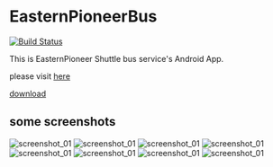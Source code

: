 # EasternPioneerBus
[![Build Status](https://travis-ci.org/gree2/EasternPioneerBus.png?branch=master)](https://travis-ci.org/gree2/EasternPioneerBus)

This is EasternPioneer Shuttle bus service's Android App.

please visit [here](http://www.dfss.com.cn/bc/bcjs.aspx)

[download](https://github.com/gree2/EasternPioneerBus/releases)

## some screenshots

![screenshot_01](/screenshot/01.png?raw=true "01.png")
![screenshot_01](/screenshot/02.png?raw=true "02.png")
![screenshot_01](/screenshot/03.png?raw=true "03.png")
![screenshot_01](/screenshot/04.png?raw=true "04.png")
![screenshot_01](/screenshot/05.png?raw=true "05.png")
![screenshot_01](/screenshot/06.png?raw=true "06.png")
![screenshot_01](/screenshot/07.png?raw=true "07.png")
![screenshot_01](/screenshot/08.png?raw=true "08.png")